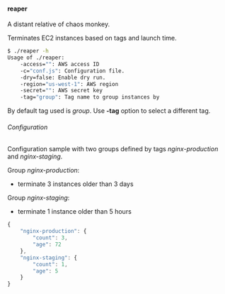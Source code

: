 #### reaper

A distant relative of chaos monkey.

Terminates EC2 instances based on tags and launch time.

```sh
$ ./reaper -h
Usage of ./reaper:
    -access="": AWS access ID
    -c="conf.js": Configuration file.
    -dry=false: Enable dry run.
    -region="us-west-1": AWS region
    -secret="": AWS secret key
    -tag="group": Tag name to group instances by
```

By default tag used is *group*. Use **-tag** option to select a different tag.


###### Configuration

Configuration sample with two groups defined by tags *nginx-production* and *nginx-staging*.

Group *nginx-production*:

- terminate 3 instances older than 3 days


Group *nginx-staging*:

- terminate 1 instance older than 5 hours

```javascript
{
    "nginx-production": {
        "count": 3,
        "age": 72
    },
    "nginx-staging": {
        "count": 1,
        "age": 5
    }
}
```